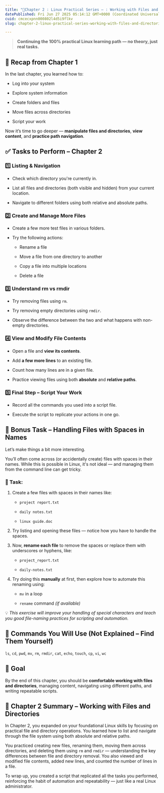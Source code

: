 ```yaml
---
title: "🧱Chapter 2 : Linux Practical Series – : Working with Files and Directories"
datePublished: Fri Jun 27 2025 05:14:12 GMT+0000 (Coordinated Universal Time)
cuid: cmcecxpnn000802l4d5i9flkv
slug: chapter-2-linux-practical-series-working-with-files-and-directories

---
```


> **Continuing the 100% practical Linux learning path — no theory, just real tasks.**

## 🔁 Recap from Chapter 1

In the last chapter, you learned how to:

* Log into your system
    
* Explore system information
    
* Create folders and files
    
* Move files across directories
    
* Script your work
    

Now it’s time to go deeper — **manipulate files and directories**, **view content**, and **practice path navigation**.

## ✅ **Tasks to Perform – Chapter 2**

### 1️⃣ Listing & Navigation

* Check which directory you're currently in.
    
* List all files and directories (both visible and hidden) from your current location.
    
* Navigate to different folders using both relative and absolute paths.
    

### 2️⃣ Create and Manage More Files

* Create a few more test files in various folders.
    
* Try the following actions:
    
    * Rename a file
        
    * Move a file from one directory to another
        
    * Copy a file into multiple locations
        
    * Delete a file
        

### 3️⃣ Understand rm vs rmdir

* Try removing files using `rm`.
    
* Try removing empty directories using `rmdir`.
    
* Observe the difference between the two and what happens with non-empty directories.
    

### 4️⃣ View and Modify File Contents

* Open a file and **view its contents**.
    
* Add **a few more lines** to an existing file.
    
* Count how many lines are in a given file.
    
* Practice viewing files using both **absolute** and **relative paths**.
    

### 5️⃣ Final Step – Script Your Work

* Record all the commands you used into a script file.
    
* Execute the script to replicate your actions in one go.
    

## 🎁 **Bonus Task – Handling Files with Spaces in Names**

Let’s make things a bit more interesting.

You’ll often come across (or accidentally create) files with spaces in their names. While this is possible in Linux, it's not ideal — and managing them from the command line can get tricky.

### 🔧 Task:

1. Create a few files with spaces in their names like:
    
    * `project report.txt`
        
    * `daily notes.txt`
        
    * `linux guide.doc`
        
2. Try listing and opening these files — notice how you have to handle the spaces.
    
3. Now, **rename each file** to remove the spaces or replace them with underscores or hyphens, like:
    
    * `project_report.txt`
        
    * `daily-notes.txt`
        
4. Try doing this **manually** at first, then explore how to automate this renaming using:
    
    * `mv` in a loop
        
    * `rename` command *(if available)*
        

💡 *This exercise will improve your handling of special characters and teach you good file-naming practices for scripting and automation.*

## 📌 Commands You Will Use (Not Explained – Find Them Yourself)

`ls`, `cd`, `pwd`, `mv`, `rm`, `rmdir`, `cat`, `echo`, `touch`, `cp`, `vi`, `wc`

## 🧠 Goal

By the end of this chapter, you should be **comfortable working with files and directories**, managing content, navigating using different paths, and writing repeatable scripts.

## 📝 **Chapter 2 Summary – Working with Files and Directories**

In Chapter 2, you expanded on your foundational Linux skills by focusing on practical file and directory operations. You learned how to list and navigate through the file system using both absolute and relative paths.

You practiced creating new files, renaming them, moving them across directories, and deleting them using `rm` and `rmdir` — understanding the key differences between file and directory removal. You also viewed and modified file contents, added new lines, and counted the number of lines in a file.

To wrap up, you created a script that replicated all the tasks you performed, reinforcing the habit of automation and repeatability — just like a real Linux administrator.